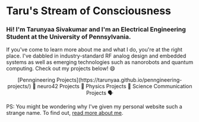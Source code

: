 # Taru's Stream of Consciousness
### Hi! I'm Tarunyaa Sivakumar and I'm an Electrical Engineering Student at the University of Pennsylvania.
If you've come to learn more about me and what I do, you're at the right place. I've dabbled in industry-standard RF analog design and embedded systems as well as emerging technologies such as nanorobots and quantum computing. Check out my projects below! 😄

<p align="center">
[Penngineering Projects](https://tarunyaa.github.io/penngineering-projects/) 🦾  neuro42 Projects 🧠  Physics Projects 🔭  Science Communication Projects 🗣
</p> 

PS: You might be wondering why I've given my personal website such a strange name. To find out, [read more about me](https://tarunyaa.github.io/more-about-me/).

